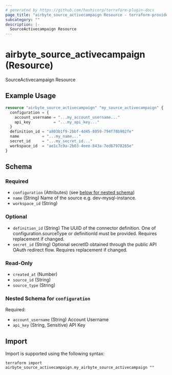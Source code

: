 ```yaml
---
# generated by https://github.com/hashicorp/terraform-plugin-docs
page_title: "airbyte_source_activecampaign Resource - terraform-provider-airbyte"
subcategory: ""
description: |-
  SourceActivecampaign Resource
---
```


# airbyte_source_activecampaign (Resource)

SourceActivecampaign Resource

## Example Usage

```terraform
resource "airbyte_source_activecampaign" "my_source_activecampaign" {
  configuration = {
    account_username = "...my_account_username..."
    api_key          = "...my_api_key..."
  }
  definition_id = "a803b1f9-2bbf-4d45-8059-794f78b902fe"
  name          = "...my_name..."
  secret_id     = "...my_secret_id..."
  workspace_id  = "ae1c7c9a-2b03-4eee-843a-7ed67978265e"
}
```

<!-- schema generated by tfplugindocs -->
## Schema

### Required

- `configuration` (Attributes) (see [below for nested schema](#nestedatt--configuration))
- `name` (String) Name of the source e.g. dev-mysql-instance.
- `workspace_id` (String)

### Optional

- `definition_id` (String) The UUID of the connector definition. One of configuration.sourceType or definitionId must be provided. Requires replacement if changed.
- `secret_id` (String) Optional secretID obtained through the public API OAuth redirect flow. Requires replacement if changed.

### Read-Only

- `created_at` (Number)
- `source_id` (String)
- `source_type` (String)

<a id="nestedatt--configuration"></a>
### Nested Schema for `configuration`

Required:

- `account_username` (String) Account Username
- `api_key` (String, Sensitive) API Key

## Import

Import is supported using the following syntax:

```shell
terraform import airbyte_source_activecampaign.my_airbyte_source_activecampaign ""
```
